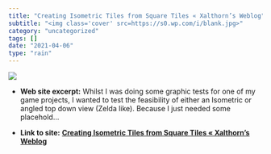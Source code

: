 ```yaml
---
title: "Creating Isometric Tiles from Square Tiles « Xalthorn’s Weblog"
subtitle: "<img class='cover' src=https://s0.wp.com/i/blank.jpg>"
category: "uncategorized"
tags: []
date: "2021-04-06"
type: "rain"
---
```

<img class="cover" src=https://s0.wp.com/i/blank.jpg>



* **Web site excerpt:** Whilst I was doing some graphic tests for one of my game projects, I wanted to test the feasibility of either an Isometric or angled top down view (Zelda like). Because I just needed some placehold…

* **Link to site:** **[Creating Isometric Tiles from Square Tiles « Xalthorn’s Weblog](http://xalthorn.wordpress.com/2007/09/28/creating-isometric-tiles-from-square-tiles)**